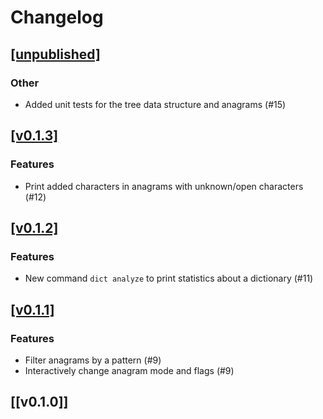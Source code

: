 # Changelog

## [[unpublished]](https://github.com/mlange-42/xwrd/compare/v0.1.3...main)

### Other

* Added unit tests for the tree data structure and anagrams (#15)

## [[v0.1.3]](https://github.com/mlange-42/xwrd/compare/v0.1.2...v0.1.3)

### Features

* Print added characters in anagrams with unknown/open characters (#12)

## [[v0.1.2]](https://github.com/mlange-42/xwrd/compare/v0.1.1...v0.1.2)

### Features

* New command `dict analyze` to print statistics about a dictionary (#11)

## [[v0.1.1]](https://github.com/mlange-42/xwrd/compare/v0.1.0...v0.1.1)

### Features

* Filter anagrams by a pattern (#9)
* Interactively change anagram mode and flags (#9)

## [[v0.1.0]]
